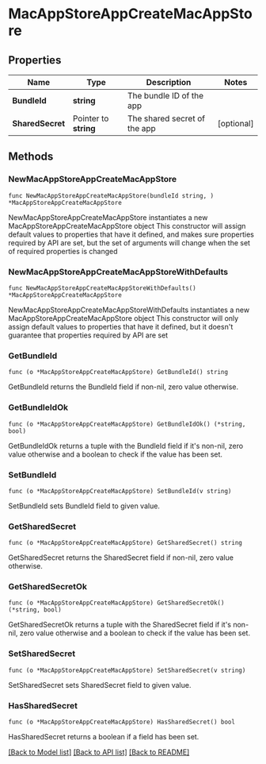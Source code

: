# MacAppStoreAppCreateMacAppStore

## Properties

Name | Type | Description | Notes
------------ | ------------- | ------------- | -------------
**BundleId** | **string** | The bundle ID of the app | 
**SharedSecret** | Pointer to **string** | The shared secret of the app | [optional] 

## Methods

### NewMacAppStoreAppCreateMacAppStore

`func NewMacAppStoreAppCreateMacAppStore(bundleId string, ) *MacAppStoreAppCreateMacAppStore`

NewMacAppStoreAppCreateMacAppStore instantiates a new MacAppStoreAppCreateMacAppStore object
This constructor will assign default values to properties that have it defined,
and makes sure properties required by API are set, but the set of arguments
will change when the set of required properties is changed

### NewMacAppStoreAppCreateMacAppStoreWithDefaults

`func NewMacAppStoreAppCreateMacAppStoreWithDefaults() *MacAppStoreAppCreateMacAppStore`

NewMacAppStoreAppCreateMacAppStoreWithDefaults instantiates a new MacAppStoreAppCreateMacAppStore object
This constructor will only assign default values to properties that have it defined,
but it doesn't guarantee that properties required by API are set

### GetBundleId

`func (o *MacAppStoreAppCreateMacAppStore) GetBundleId() string`

GetBundleId returns the BundleId field if non-nil, zero value otherwise.

### GetBundleIdOk

`func (o *MacAppStoreAppCreateMacAppStore) GetBundleIdOk() (*string, bool)`

GetBundleIdOk returns a tuple with the BundleId field if it's non-nil, zero value otherwise
and a boolean to check if the value has been set.

### SetBundleId

`func (o *MacAppStoreAppCreateMacAppStore) SetBundleId(v string)`

SetBundleId sets BundleId field to given value.


### GetSharedSecret

`func (o *MacAppStoreAppCreateMacAppStore) GetSharedSecret() string`

GetSharedSecret returns the SharedSecret field if non-nil, zero value otherwise.

### GetSharedSecretOk

`func (o *MacAppStoreAppCreateMacAppStore) GetSharedSecretOk() (*string, bool)`

GetSharedSecretOk returns a tuple with the SharedSecret field if it's non-nil, zero value otherwise
and a boolean to check if the value has been set.

### SetSharedSecret

`func (o *MacAppStoreAppCreateMacAppStore) SetSharedSecret(v string)`

SetSharedSecret sets SharedSecret field to given value.

### HasSharedSecret

`func (o *MacAppStoreAppCreateMacAppStore) HasSharedSecret() bool`

HasSharedSecret returns a boolean if a field has been set.


[[Back to Model list]](../README.md#documentation-for-models) [[Back to API list]](../README.md#documentation-for-api-endpoints) [[Back to README]](../README.md)


